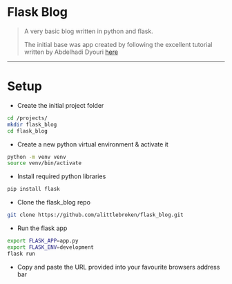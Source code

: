 # Flask Blog
> A very basic blog written in python and flask.
>
> The initial base was app created by following the excellent tutorial written by Abdelhadi Dyouri [here](https://www.digitalocean.com/community/tutorials/how-to-make-a-web-application-using-flask-in-python-3)
>
<hr>

<!-- # Table of contents
* [Team Members](#teammembers)
-->

# Setup
* Create the initial project folder
```bash
cd /projects/
mkdir flask_blog
cd flask_blog
```

* Create a new python virtual environment & activate it
```bash
python -m venv venv
source venv/bin/activate
```

* Install required python libraries
```bash
pip install flask
```

* Clone the flask_blog repo
```bash
git clone https://github.com/alittlebroken/flask_blog.git
```

* Run the flask app
```bash
export FLASK_APP=app.py
export FLASK_ENV=development
flask run
```

* Copy and paste the URL provided into your favourite browsers address bar
